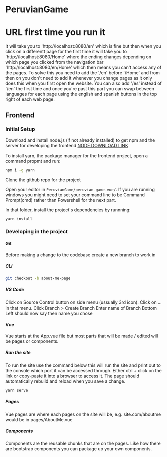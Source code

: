 # PeruvianGame

# URL first time you run it

It will take you to 'http://localhost:8080/en' which is fine but then when you click on a differentt page for the first time it will take you to 'http://localhost:8080/Home' where the ending changes depending on which page you clicked from the navigation bar 'http://localhost:8080/en/Home' which then means you can't access any of the pages. To solve this you need to add the '/en' before '/Home' and from then on you don't need to add it whenever you change pages as it only does this when you first open the website. You can also add '/es' instead of '/en' the first time and once you're past this part you can swap between languages for each page using the english and spanish buttons in the top right of each web page.

## Frontend

### Initial Setup

Download and install node.js (if not already installed) to get npm and the server for developing the frontend
[NODE DOWNLOAD LINK](https://nodejs.org/en/)

To install yarn, the package manager for the frontend project, open a command propmt and run:

```sh
npm i -g yarn
```

Clone the github repo for the project

Open your editor in `PeruvianGame/peruvian-game-vue/`. If you are running windows you might need to set your command line to be Command Prompt(cmd) rather than Powershell for the next part.

In that folder, install the project's dependencies by runnning:

```sh
yarn install
```

### Developing in the project

#### Git

Before making a change to the codebase create a new branch to work in

##### CLI

```sh
git checkout -b about-me-page
```

##### VS Code

Click on Source Control button on side menu (ussually 3rd icon).
Click on ... in that menu.
Click Branch > Create Branch
Enter name of Branch
Bottom Left should now say then name you chose

#### Vue

Vue starts at the App.vue file but most parts that will be made / edited will be pages or components.

##### Run the site

To run the site use the command below this will run the site and print out to the console which port it can be accessed through. Either ctrl + click on the link or copy-paste it into a browser to access it. The page should automatically rebuild and reload when you save a change.

```sh
yarn serve
```

##### Pages

Vue pages are where each pages on the site will be, e.g. site.com/aboutme would be in pages/AboutMe.vue

##### Components

Components are the reusable chunks that are on the pages. Like how there are bootstrap components you can package up your own components.
